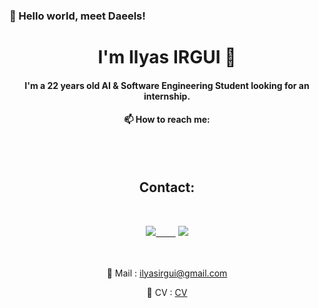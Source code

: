 ### 👋 Hello world, meet Daeels!
<h1 align="center">I'm Ilyas IRGUI 🤖</h1>
<h4 align="center">I'm a 22 years old AI & Software Engineering Student looking for an internship.</h4>
<h4 align="center">📫 How to reach me:</h4>

<br><br><h2 align="center">Contact:</h2><br>

<div align="center">
<a href="https://www.linkedin.com/in/ilyas-irgui-911352198/"><img src="https://img.shields.io/badge/-LinkedIn-0a66c2?style=for-the-badge&logo=linkedin&logoColor=fff&labelColor=282828">&nbsp;&nbsp;&nbsp;&nbsp;&nbsp;&nbsp;&nbsp;&nbsp;</a>
<a href="https://github.com/Daeels"><img src="https://img.shields.io/badge/-Github-f0f6fc?style=for-the-badge&logo=github&logoColor=fff&labelColor=282828"></a>

<br><br>
📧 Mail : ilyasirgui@gmail.com

🔗 CV : [CV](https://drive.google.com/file/d/15eWxh8OBg3FpIbB_HwE0xfPq-nrw4mKB/view?usp=sharing)
<!--
**Daeels/Daeels** is a ✨ _special_ ✨ repository because its `README.md` (this file) appears on your GitHub profile.

Here are some ideas to get you started:

- 🔭 I’m currently working on ...
- 🌱 I’m currently learning ...
- 👯 I’m looking to collaborate on ...
- 🤔 I’m looking for help with ...
- 💬 Ask me about ...
- 📫 How to reach me: ...
- 😄 Pronouns: ...
- ⚡ Fun fact: ...
-->
